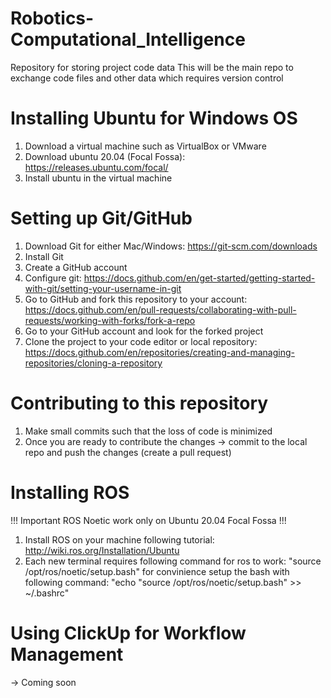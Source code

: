 # Robotics-Computational_Intelligence
Repository for storing project code data
This will be the main repo to exchange code files and other data which requires version control


# Installing Ubuntu for Windows OS
1. Download a virtual machine such as VirtualBox or VMware
2. Download ubuntu 20.04 (Focal Fossa): https://releases.ubuntu.com/focal/
3. Install ubuntu in the virtual machine

# Setting up Git/GitHub
1. Download Git for either Mac/Windows: https://git-scm.com/downloads
2. Install Git 
3. Create a GitHub account 
4. Configure git: https://docs.github.com/en/get-started/getting-started-with-git/setting-your-username-in-git
5. Go to GitHub and fork this repository to your account: https://docs.github.com/en/pull-requests/collaborating-with-pull-requests/working-with-forks/fork-a-repo
6. Go to your GitHub account and look for the forked project
7. Clone the project to your code editor or local repository: https://docs.github.com/en/repositories/creating-and-managing-repositories/cloning-a-repository

# Contributing to this repository
1. Make small commits such that the loss of code is minimized
2. Once you are ready to contribute the changes -> commit to the local repo and
push the changes (create a pull request) 

# Installing ROS
[//]: # "!!! ROS only works on Ubuntu Focal"
!!! Important ROS Noetic work only on Ubuntu 20.04 Focal Fossa !!!
1. Install ROS on your machine following tutorial: http://wiki.ros.org/Installation/Ubuntu
2. Each new terminal requires following command for ros to work: "source /opt/ros/noetic/setup.bash" for convinience setup the bash with following command:
"echo "source /opt/ros/noetic/setup.bash" >> ~/.bashrc"


# Using ClickUp for Workflow Management 
-> Coming soon


